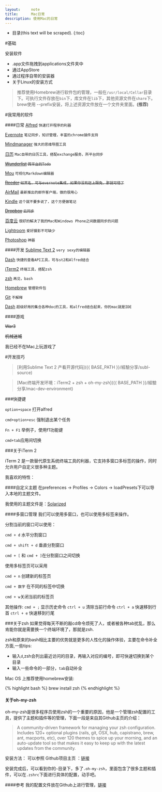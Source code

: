 ```yaml
---
layout:     note
title:      Mac日常
description: 使用Mac的日常
---
```


* 目录(this text will be scraped).
{:toc}


#基础

安装软件

+ .app文件拖拽到applications文件夹中
+ 通过AppStore
+ 通过程序自带的安装器
+ 关于Linux的安装方式
> 推荐使用Homebrew进行软件包的管理，一般在`/usr/local/Cellar`目录下。可执行文件存放在`bin`下，库文件在`lib`下，其他资源文件在`share`下。
> brew使用 --prefix安装，将上述资源文件放在一个文件夹里面。**(推荐)**



#我常用的软件

####日常
[Alfred](http://www.alfredapp.com/) `快速打开程序的利器`

[Evernote](http://www.evernote.com) `笔记同步，知识管理，丰富的chrome插件支持`

[Mindmanager]() `强大的思维导图工具`

[日历]() `Mac自带的日历工具，搭配exchange服务，所平台同步`

~~[Wunderlist](https://www.wunderlist.com/) `跨平台的Todo`~~

[Mou](http://mouapp.com/) `可视化Markdown编辑器`

~~[Reeder](http://reederapp.com/mac/) `如其名，可与evernote集成，如果你没有赶上限免，那就可惜了`~~

[AirMail](http://airmailapp.info/) `最新推出的邮件客户端，做的很用心`

[Kindle](https://itunes.apple.com/us/app/kindle/id405399194?mt=12) `这个就不要多说了，这个方便做笔记`

~~[Dropbox]() `云同步`~~

[百度云](http://yun.baidu.com) `很好的解决了我的Mac和Windows Phone之间数据同步的问题`

[Lightroom](http://www.adobe.com/support/downloads/product.jsp?platform=Macintosh&product=113) `爱好摄影不可缺少`

[Photoshop](http://www.adobe.com/support/downloads/product.jsp?product=39&platform=Macintosh) `神器`




####开发
[Sublime Text 2](http://www.sublimetext.com/) `very sexy的编辑器`

[Dash](https://itunes.apple.com/cn/app/dash-docs-snippets/id458034879?mt=12) `快捷的查看API工具，可与st2和Alfred结合`

[iTerm2](http://www.iterm2.com/) `终端工具，搭配zsh`

[zsh](https://github.com/robbyrussell/oh-my-zsh/) `再见，bash`

[Homebrew](http://mxcl.github.io/homebrew/) `管理软件包`

[Git](http://git-scm.com/‎) `不解释`

[Dash](https://itunes.apple.com/cn/app/dash-docs-snippets/id458034879?mt=12) `超级好用的集合各种doc的工具，和alfred结合起来，你的mac就是IDE`


####游戏

~~War3~~ 

~~机械迷城~~

我已经不在Mac上玩游戏了





#开发技巧

> [利用Sublime Text 2 产看开源代码]({{ BASE_PATH }}/經驗分享/subl-source)

> [Mac终端开发环境：iTerm2 + zsh + oh-my-zsh]({{ BASE_PATH }}/經驗分享/mac-dev-environment)



###快捷键

`option+space` 打开alfred

`cmd+option+esc` 强制退出某个任务 

`Fn + F1` 举例子，使用f1功能键

`cmd+tab`应用间切换






###关于iTerm 2

iTerm 2 是一款替代原生系统终端工具的利器，它支持多窗口多标签的操作，同时允许用户自定义很多种主题。

我喜欢的特性：

####自定义主题
在preferences -> Profiles -> Colors -> loadPresets下可以导入本地的主题文件。

我使用的主题文件是：[Solarized](https://github.com/leeon/dotFiles/tree/master/res/iterm)

####多窗口管理
我们可以使用多窗口，也可以使用多标签来操作。

分割当前的窗口可以使用：

`cmd + d` 水平分割窗口

`cmd + shift + d` 垂直分割窗口

`cmd + [` 和 `cmd + ]`在分割窗口之间切换



使用多标签页可以采用

`cmd + n` 创建新的标签页

`cmd + 数字`  在不同的标签中切换

`cmd + w`关闭当前的标签页


其他操作:
`cmd + ;` 显示历史命令
`ctrl + u` 清除当前行命令
`ctrl + a` 快速移到行首
`ctrl + e` 快速移到行尾




###关于zsh
如果觉得每天不断的敲cd命令烦死了人，或者被各种tab扰乱，那么肯能你就是需要换一个终端环境了，那就是zsh.

zsh和原来的bash相比主要的优势就是更多的人性化的操作体验，主要在命令补全方面,一些tips:

+ 输入`d`,zsh会列出最近访问的目录，再输入对应的编号，即可快速切换到某个目录
+ 输入一些命令的一部分，`tab`自动补全

Mac OS 上推荐使用homebrew安装:

{% highlight bash %}
brew install zsh
{% endhighlight %}



#### 关于oh-my-zsh
oh-my-zsh是很多程序员使用zsh的一个重要的原因，他是一个管理zsh配置的工具，提供了主题和插件等的管理，下面一段是来自其Github主页的介绍：

> A community-driven framework for managing your zsh configuration. Includes 120+ optional plugins (rails, git, OSX, hub, capistrano, brew, ant, macports, etc), over 120 themes to spice up your morning, and an auto-update tool so that makes it easy to keep up with the latest updates from the community.

安装方法：
可以参照 Github项目主页 ：[链接](https://github.com/robbyrussell/oh-my-zsh)

安装完成后，可以看到你的`~`目录下，多了`.oh-my-zsh`，里面包含了很多主题和插件，可以在`.zshrc`下面进行具体的配置，动手吧。

####参考
我的配置文件放在Github上进行管理，[链接](https://github.com/leeon/dotFiles)

